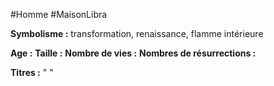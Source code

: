 #Homme #MaisonLibra

**Symbolisme :** transformation, renaissance, flamme intérieure

**Age :**
**Taille :**
**Nombre de vies :**
**Nombres de résurrections :**

**Titres :** 
"
"

